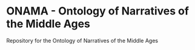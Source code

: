 # ONAMA - Ontology of Narratives of the Middle Ages
Repository for the Ontology of Narratives of the Middle Ages

